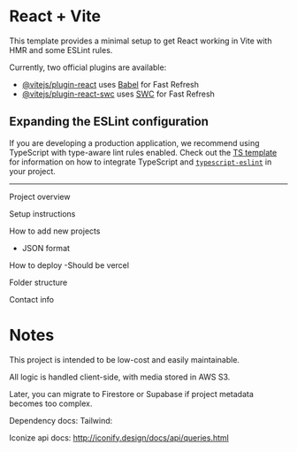 # React + Vite

This template provides a minimal setup to get React working in Vite with HMR and some ESLint rules.

Currently, two official plugins are available:

- [@vitejs/plugin-react](https://github.com/vitejs/vite-plugin-react/blob/main/packages/plugin-react) uses [Babel](https://babeljs.io/) for Fast Refresh
- [@vitejs/plugin-react-swc](https://github.com/vitejs/vite-plugin-react/blob/main/packages/plugin-react-swc) uses [SWC](https://swc.rs/) for Fast Refresh

## Expanding the ESLint configuration

If you are developing a production application, we recommend using TypeScript with type-aware lint rules enabled. Check out the [TS template](https://github.com/vitejs/vite/tree/main/packages/create-vite/template-react-ts) for information on how to integrate TypeScript and [`typescript-eslint`](https://typescript-eslint.io) in your project.


---
Project overview

Setup instructions

How to add new projects
- JSON format

How to deploy
-Should be vercel

Folder structure

Contact info




# Notes

This project is intended to be low-cost and easily maintainable.

All logic is handled client-side, with media stored in AWS S3.

Later, you can migrate to Firestore or Supabase if project metadata becomes too complex.

Dependency docs:
Tailwind: 



Iconize api docs: http://iconify.design/docs/api/queries.html